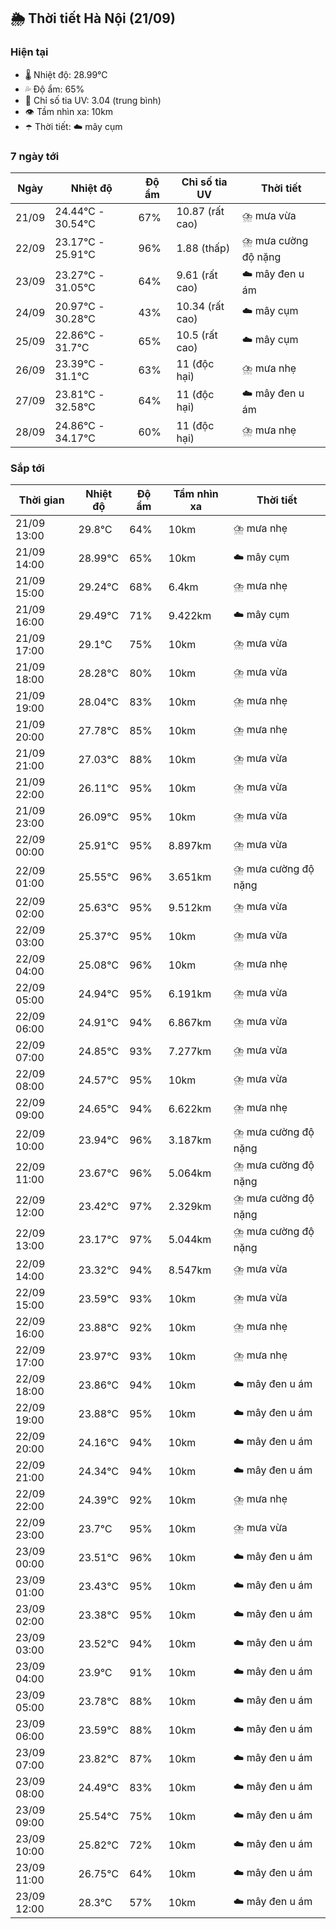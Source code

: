 ## 🌦️ Thời tiết Hà Nội (21/09)

### Hiện tại

- 🌡️ Nhiệt độ: 28.99℃
- 💦 Độ ẩm: 65%
- 🌟 Chỉ số tia UV: 3.04 (trung bình)
- 👁️ Tầm nhìn xa: 10km
- ☂️ Thời tiết: ☁️ mây cụm

### 7 ngày tới

| Ngày | Nhiệt độ | Độ ẩm | Chỉ số tia UV | Thời tiết |
| --- | --- | --- | --- | --- |
| 21/09 | 24.44℃ - 30.54℃ | 67% | 10.87 (rất cao) | ⛈️ mưa vừa |
| 22/09 | 23.17℃ - 25.91℃ | 96% | 1.88 (thấp) | ⛈️ mưa cường độ nặng |
| 23/09 | 23.27℃ - 31.05℃ | 64% | 9.61 (rất cao) | ☁️ mây đen u ám |
| 24/09 | 20.97℃ - 30.28℃ | 43% | 10.34 (rất cao) | ☁️ mây cụm |
| 25/09 | 22.86℃ - 31.7℃ | 65% | 10.5 (rất cao) | ☁️ mây cụm |
| 26/09 | 23.39℃ - 31.1℃ | 63% | 11 (độc hại) | ⛈️ mưa nhẹ |
| 27/09 | 23.81℃ - 32.58℃ | 64% | 11 (độc hại) | ☁️ mây đen u ám |
| 28/09 | 24.86℃ - 34.17℃ | 60% | 11 (độc hại) | ⛈️ mưa nhẹ |

### Sắp tới

| Thời gian | Nhiệt độ | Độ ẩm | Tầm nhìn xa | Thời tiết |
| --- | --- | --- | --- | --- |
| 21/09 13:00 | 29.8℃ | 64% | 10km | ⛈️ mưa nhẹ |
| 21/09 14:00 | 28.99℃ | 65% | 10km | ☁️ mây cụm |
| 21/09 15:00 | 29.24℃ | 68% | 6.4km | ⛈️ mưa nhẹ |
| 21/09 16:00 | 29.49℃ | 71% | 9.422km | ☁️ mây cụm |
| 21/09 17:00 | 29.1℃ | 75% | 10km | ⛈️ mưa vừa |
| 21/09 18:00 | 28.28℃ | 80% | 10km | ⛈️ mưa vừa |
| 21/09 19:00 | 28.04℃ | 83% | 10km | ⛈️ mưa nhẹ |
| 21/09 20:00 | 27.78℃ | 85% | 10km | ⛈️ mưa nhẹ |
| 21/09 21:00 | 27.03℃ | 88% | 10km | ⛈️ mưa vừa |
| 21/09 22:00 | 26.11℃ | 95% | 10km | ⛈️ mưa vừa |
| 21/09 23:00 | 26.09℃ | 95% | 10km | ⛈️ mưa vừa |
| 22/09 00:00 | 25.91℃ | 95% | 8.897km | ⛈️ mưa vừa |
| 22/09 01:00 | 25.55℃ | 96% | 3.651km | ⛈️ mưa cường độ nặng |
| 22/09 02:00 | 25.63℃ | 95% | 9.512km | ⛈️ mưa vừa |
| 22/09 03:00 | 25.37℃ | 95% | 10km | ⛈️ mưa vừa |
| 22/09 04:00 | 25.08℃ | 96% | 10km | ⛈️ mưa nhẹ |
| 22/09 05:00 | 24.94℃ | 95% | 6.191km | ⛈️ mưa vừa |
| 22/09 06:00 | 24.91℃ | 94% | 6.867km | ⛈️ mưa vừa |
| 22/09 07:00 | 24.85℃ | 93% | 7.277km | ⛈️ mưa vừa |
| 22/09 08:00 | 24.57℃ | 95% | 10km | ⛈️ mưa vừa |
| 22/09 09:00 | 24.65℃ | 94% | 6.622km | ⛈️ mưa nhẹ |
| 22/09 10:00 | 23.94℃ | 96% | 3.187km | ⛈️ mưa cường độ nặng |
| 22/09 11:00 | 23.67℃ | 96% | 5.064km | ⛈️ mưa cường độ nặng |
| 22/09 12:00 | 23.42℃ | 97% | 2.329km | ⛈️ mưa cường độ nặng |
| 22/09 13:00 | 23.17℃ | 97% | 5.044km | ⛈️ mưa cường độ nặng |
| 22/09 14:00 | 23.32℃ | 94% | 8.547km | ⛈️ mưa vừa |
| 22/09 15:00 | 23.59℃ | 93% | 10km | ⛈️ mưa vừa |
| 22/09 16:00 | 23.88℃ | 92% | 10km | ⛈️ mưa nhẹ |
| 22/09 17:00 | 23.97℃ | 93% | 10km | ⛈️ mưa nhẹ |
| 22/09 18:00 | 23.86℃ | 94% | 10km | ☁️ mây đen u ám |
| 22/09 19:00 | 23.88℃ | 95% | 10km | ☁️ mây đen u ám |
| 22/09 20:00 | 24.16℃ | 94% | 10km | ☁️ mây đen u ám |
| 22/09 21:00 | 24.34℃ | 94% | 10km | ☁️ mây đen u ám |
| 22/09 22:00 | 24.39℃ | 92% | 10km | ⛈️ mưa nhẹ |
| 22/09 23:00 | 23.7℃ | 95% | 10km | ⛈️ mưa vừa |
| 23/09 00:00 | 23.51℃ | 96% | 10km | ☁️ mây đen u ám |
| 23/09 01:00 | 23.43℃ | 95% | 10km | ☁️ mây đen u ám |
| 23/09 02:00 | 23.38℃ | 95% | 10km | ☁️ mây đen u ám |
| 23/09 03:00 | 23.52℃ | 94% | 10km | ☁️ mây đen u ám |
| 23/09 04:00 | 23.9℃ | 91% | 10km | ☁️ mây đen u ám |
| 23/09 05:00 | 23.78℃ | 88% | 10km | ☁️ mây đen u ám |
| 23/09 06:00 | 23.59℃ | 88% | 10km | ☁️ mây đen u ám |
| 23/09 07:00 | 23.82℃ | 87% | 10km | ☁️ mây đen u ám |
| 23/09 08:00 | 24.49℃ | 83% | 10km | ☁️ mây đen u ám |
| 23/09 09:00 | 25.54℃ | 75% | 10km | ☁️ mây đen u ám |
| 23/09 10:00 | 25.82℃ | 72% | 10km | ☁️ mây đen u ám |
| 23/09 11:00 | 26.75℃ | 64% | 10km | ☁️ mây đen u ám |
| 23/09 12:00 | 28.3℃ | 57% | 10km | ☁️ mây đen u ám |
